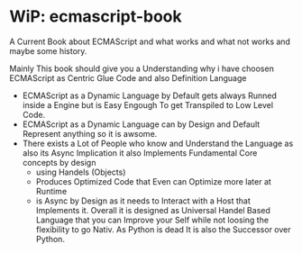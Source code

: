 # WiP: ecmascript-book
A Current Book about ECMAScript and what works and what not works and maybe some history.

Mainly This book should give you a Understanding why i have choosen ECMAScript as Centric Glue Code and also Definition Language
- ECMAScript as a Dynamic Language by Default gets always Runned inside a Engine but is Easy Engough To get Transpiled to Low Level Code.
- ECMAScript as a Dynamic Language can by Design and Default Represent anything so it is awsome. 
- There exists a Lot of People who know and Understand the Language as also its Async Implication it also Implements Fundamental Core concepts by design
  - using Handels (Objects) 
  - Produces Optimized Code that Even can Optimize more later at Runtime
  - is Async by Design as it needs to Interact with a Host that Implements it. Overall it is designed as Universal Handel Based Language that you can Improve your Self while not loosing the flexibility to go Nativ. As Python is dead It is also the Successor over Python. 
  

